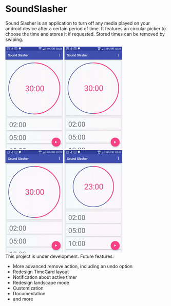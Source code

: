 # SoundSlasher

Sound Slasher is an application to turn off any media played on your android device after a certain period of time.
It features an circular picker to choose the time and stores it if requested.
Stored times can be removed by swiping.

<div>
<img src="https://github.com/Oncilla/SoundSlasher/blob/master/resize.gif?raw=true" width="180">
<img src="https://github.com/Oncilla/SoundSlasher/blob/master/set_timer.gif?raw=true" width="180">
<img src="https://github.com/Oncilla/SoundSlasher/blob/master/remove.gif?raw=true" width="180">
<img src="https://github.com/Oncilla/SoundSlasher/blob/master/change_priority.gif?raw=true" width="180">
</div>
This project is under development.
Future features:

<ul>
<li>More advanced remove action, including an undo option</li>
<li>Redesign TimeCard layout</li>
<li>Notification about active timer</li>
<li>Redesign landscape mode</li>
<li>Customization</li>
<li>Documentation</li>
<li>and more</li>
</ul>
